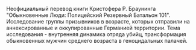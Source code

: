 Неофициальный перевод книги Кристофера Р. Браунинга "Обыкновенные Люди: Полицейский Резервный Батальон 101".
Исследование группы призывников в возрасте, которых отправили на аннексированные и оккупированные Германией территории.
Тема исследования - внутренняя динамика отряда убийц, трансформация обыкновенных мужчин среднего возраста в геноцидальных палачей.
